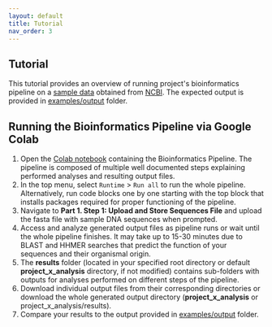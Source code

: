 ```yaml
---
layout: default
title: Tutorial
nav_order: 3
---
```

## Tutorial

This tutorial provides an overview of running project's bioinformatics pipeline on a [sample data](https://github.com/luquelab/bioinformatics-teamCanes/tree/main/examples/sequences.fasta) obtained from [NCBI](https://www.ncbi.nlm.nih.gov/). The expected output is provided in [examples/output](https://github.com/luquelab/bioinformatics-teamCanes/tree/main/examples/output) folder. 

## Running the Bioinformatics Pipeline via Google Colab

1. Open the [Colab notebook](https://colab.research.google.com/github/luquelab/bioinformatics-teamCanes/blob/main/notebooks/main_pipeline.ipynb) containing the Bioinformatics Pipeline. The pipeline is composed of multiple well documented steps explaining performed analyses and resulting output files.  
2. In the top menu, select `Runtime` > `Run all` to run the whole pipeline. Alternatively, run code blocks one by one starting with the top block that installs packages required for proper functioning of the pipeline.  
3. Navigate to **Part 1. Step 1: Upload and Store Sequences File** and upload the fasta file with sample DNA sequences when prompted.  
4. Access and analyze generated output files as pipeline runs or wait until the whole pipeline finishes. It may take up to 15-30 minutes due to BLAST and HHMER searches that predict the function of your sequences and their organismal origin.   
5. The **results** folder (located in your specified root directory or default **project_x_analysis** directory, if not modified) contains sub-folders with outputs for analyses performed on different steps of the pipeline.   
6. Download individual output files from their corresponding directories or download the whole generated output directory (**project_x_analysis** or project_x_analysis/results).  
7. Compare your results to the output provided in [examples/output](https://github.com/luquelab/bioinformatics-teamCanes/tree/main/examples/output) folder.   
